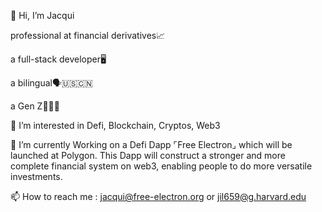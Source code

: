 👋 Hi, I’m Jacqui

professional at financial derivatives📈 

a full-stack developer🖥 

a bilingual🗣🇺🇸🇨🇳 

a Gen Z🧍🏻‍♀️

👀 I’m interested in Defi, Blockchain, Cryptos, Web3

🌱 I’m currently Working on a Defi Dapp ⌜Free Electron⌟ which will be launched at Polygon. This Dapp will construct a stronger and more complete financial system on web3, enabling people to do more versatile investments.

📫 How to reach me : jacqui@free-electron.org or jil659@g.harvard.edu
